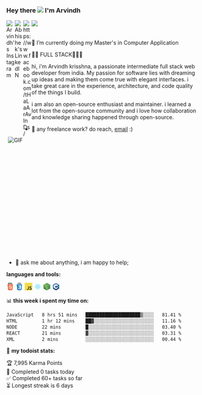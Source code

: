 ### Hey there <img src="https://media.giphy.com/media/hvRJCLFzcasrR4ia7z/giphy.gif" width="25px"> I'm Arvindh
<a href="https://www.instagram.com/_le.wolf_/">
  <img align="left" alt="Arvindh's Instagram" width="22px" src="https://raw.githubusercontent.com/hussainweb/hussainweb/main/icons/instagram.png" />
</a>
<a href="https://www.linkedin.com/in/arvindhkrisshna/">
  <img align="left" alt="Abhishek's LinkedIN" width="22px" src="https://raw.githubusercontent.com/peterthehan/peterthehan/master/assets/linkedin.svg" />
</a>
<a <a href="https://fb.com/https://www.facebook.com/tHaLaArAvInDs/" target="blank">
  <img align="left" src="https://raw.githubusercontent.com/rahuldkjain/github-profile-readme-generator/master/src/images/icons/Social/facebook.svg" alt="https://www.facebook.com/tHaLaArAvInDs/" width="22" /></a>
</a>

![](https://visitor-badge.glitch.me/badge?page_id=lanisterr)

<br />
🔭 I’m currently doing my Master's in Computer Application <br>

👨‍💻 FULL STACK🖤💙💚

hi, i'm Arvindh krisshna, a passionate intermediate full stack web developer from india. My passion for software lies with dreaming up ideas and making them come true with elegant interfaces. i take great care in the experience, architecture, and code quality of the things I build.

i am also an open-source enthusiast and maintainer. i learned a lot from the open-source community and i love how collaboration and knowledge sharing happened through open-source.


  <img align="right" alt="GIF" src="https://github.com/abhisheknaiidu/abhisheknaiidu/blob/master/code.gif?raw=true" width="500" height="320" />
  
- 💼 any freelance work? do reach, [email](mailto:mail.aravindkrishnaa@gmail.com) :)
- 💬 ask me about anything, i am happy to help;

**languages and tools:**  


<code><img height="20" src="https://raw.githubusercontent.com/devicons/devicon/master/icons/html5/html5-original-wordmark.svg" alt="html5"></code>
<code><img height="20" src="https://raw.githubusercontent.com/devicons/devicon/master/icons/css3/css3-original-wordmark.svg" alt="css3"></code>
<code><img height="20" src="https://raw.githubusercontent.com/github/explore/80688e429a7d4ef2fca1e82350fe8e3517d3494d/topics/javascript/javascript.png"></code>
<code><img height="20" src="https://raw.githubusercontent.com/github/explore/80688e429a7d4ef2fca1e82350fe8e3517d3494d/topics/react/react.png"></code>
<code><img height="20" src="https://raw.githubusercontent.com/github/explore/80688e429a7d4ef2fca1e82350fe8e3517d3494d/topics/nodejs/nodejs.png"></code>
<code><img height="20" src="https://raw.githubusercontent.com/github/explore/80688e429a7d4ef2fca1e82350fe8e3517d3494d/topics/cpp/cpp.png"></code>

📊 **this week i spent my time on:**
<!--START_SECTION:waka-->

```text
JavaScript   8 hrs 51 mins   ████████████████████▒░░░░   81.41 %
HTML         1 hr 12 mins    ██▓░░░░░░░░░░░░░░░░░░░░░░   11.16 %
NODE         22 mins         █░░░░░░░░░░░░░░░░░░░░░░░░   03.40 %
REACT        21 mins         ▓░░░░░░░░░░░░░░░░░░░░░░░░   03.31 %
XML          2 mins          ░░░░░░░░░░░░░░░░░░░░░░░░░   00.44 %
```

<!--END_SECTION:waka-->


🚧 **my todoist stats:**
<!-- TODO-IST:START -->
🏆  7,995 Karma Points           
🌸  Completed 0 tasks today           
✅  Completed 60+ tasks so far           
⏳  Longest streak is 6 days
<!-- TODO-IST:END -->

